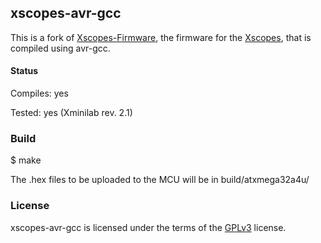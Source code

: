 ## xscopes-avr-gcc
This is a fork of [Xscopes-Firmware](https://github.com/ganzziani/XScopes-Firmware), the firmware for the [Xscopes](http://www.gabotronics.com/), that is compiled using avr-gcc.

#### Status
Compiles: yes

Tested: yes (Xminilab rev. 2.1)

### Build
$ make

The .hex files to be uploaded to the MCU will be in build/atxmega32a4u/

### License
xscopes-avr-gcc is licensed under the terms of the [GPLv3](LICENSE) license.
